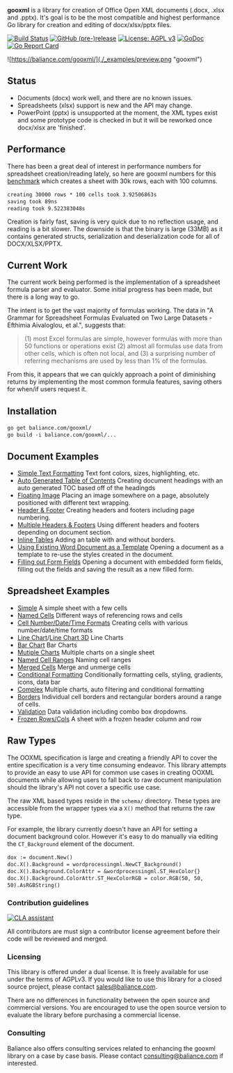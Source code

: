 **gooxml** is a library for creation of Office Open XML documents (.docx, .xlsx
and .pptx).  It's goal is to be the most compatible and highest performance Go
library for creation and editing of docx/xlsx/pptx files.


[![Build Status](https://travis-ci.org/baliance/gooxml.svg?branch=master)](https://travis-ci.org/baliance/gooxml)
[![GitHub (pre-)release](https://img.shields.io/github/release/baliance/gooxml/all.svg)](https://github.com/baliance/gooxml/releases)
[![License: AGPL v3](https://img.shields.io/badge/License-Dual%20AGPL%20v3/Commercial-blue.svg)](https://www.gnu.org/licenses/agpl-3.0)
[![GoDoc](https://godoc.org/baliance.com/gooxml?status.svg)](https://godoc.org/baliance.com/gooxml)
[![Go Report Card](https://goreportcard.com/badge/baliance.com/gooxml)](https://goreportcard.com/report/baliance.com/gooxml)

![https://baliance.com/gooxml/](./_examples/preview.png "gooxml")

## Status ##

- Documents (docx) work well, and there are no known issues.
- Spreadsheets (xlsx) support is new and the API may change.  
- PowerPoint (pptx) is unsupported at the moment, the XML types exist and some
  prototype code is checked in but it will be reworked once docx/xlsx are
  'finished'.

## Performance ##

There has been a great deal of interest in performance numbers for spreadsheet
creation/reading lately, so here are gooxml numbers for this
[benchmark](https://github.com/baliance/gooxml/tree/master/_examples/spreadsheet/lots-of-rows)
which creates a sheet with 30k rows, each with 100 columns.

    creating 30000 rows * 100 cells took 3.92506863s
    saving took 89ns
    reading took 9.522383048s

Creation is fairly fast, saving is very quick due to no reflection usage, and
reading is a bit slower. The downside is that the binary is large (33MB) as it
contains generated structs, serialization and deserialization code for all of
DOCX/XLSX/PPTX.

## Current Work

The current work being performed is the implementation of a spreadsheet formula
parser and evaluator.  Some initial progress has been made, but there is a long
way to go. 

The intent is to get the vast majority of formulas working. The data in "A
Grammar for Spreadsheet Formulas Evaluated on Two Large Datasets - Efthimia
Aivaloglou, et al.", suggests that:

> (1) most Excel formulas are simple, however formulas with more than 50 functions or operations exist
> (2) almost all formulas use data from other cells, which is often not local, and 
> (3) a surprising number of referring mechanisms are used by less than 1% of the formulas.

From this, it appears that we can quickly approach a point of diminishing
returns by implementing the most common formula features, saving others for
when/if users request it.

## Installation ##
    
    go get baliance.com/gooxml/
    go build -i baliance.com/gooxml/...

## Document Examples ##

- [Simple Text Formatting](https://github.com/baliance/gooxml/tree/master/_examples/document/simple) Text font colors, sizes, highlighting, etc.
- [Auto Generated Table of Contents](https://github.com/baliance/gooxml/tree/master/_examples/document/toc) Creating document headings with an auto generated TOC based off of the headingds
- [Floating Image](https://github.com/baliance/gooxml/tree/master/_examples/document/image) Placing an image somewhere on a page, absolutely positioned with different text wrapping.
- [Header & Footer](https://github.com/baliance/gooxml/tree/master/_examples/document/header-footer) Creating headers and footers including page numbering.
- [Multiple Headers & Footers](https://github.com/baliance/gooxml/tree/master/_examples/document/header-footer-multiple) Using different headers and footers depending on document section.
- [Inline Tables](https://github.com/baliance/gooxml/tree/master/_examples/document/tables) Adding an table with and without borders.
- [Using Existing Word Document as a Template](https://github.com/baliance/gooxml/tree/master/_examples/document/use-template) Opening a document as a template to re-use the styles created in the document.
- [Filling out Form Fields](https://github.com/baliance/gooxml/tree/master/_examples/document/fill-out-form) Opening a document with embedded form fields, filling out the fields and saving the result as  a new filled form.

## Spreadsheet Examples ##
- [Simple](https://github.com/baliance/gooxml/tree/master/_examples/spreadsheet/simple) A simple sheet with a few cells
- [Named Cells](https://github.com/baliance/gooxml/tree/master/_examples/spreadsheet/named-cells) Different ways of referencing rows and cells
- [Cell Number/Date/Time Formats](https://github.com/baliance/gooxml/tree/master/_examples/spreadsheet/number-date-time-formats) Creating cells with various number/date/time formats
- [Line Chart](https://github.com/baliance/gooxml/tree/master/_examples/spreadsheet/line-chart)/[Line Chart 3D](https://github.com/baliance/gooxml/tree/master/_examples/spreadsheet/line-chart-3d) Line Charts
- [Bar Chart](https://github.com/baliance/gooxml/tree/master/_examples/spreadsheet/bar-chart) Bar Charts
- [Mutiple Charts](https://github.com/baliance/gooxml/tree/master/_examples/spreadsheet/multiple-charts) Multiple charts on a single sheet
- [Named Cell Ranges](https://github.com/baliance/gooxml/tree/master/_examples/spreadsheet/named-ranges) Naming cell ranges
- [Merged Cells](https://github.com/baliance/gooxml/tree/master/_examples/spreadsheet/merged) Merge and unmerge cells
- [Conditional Formatting](https://github.com/baliance/gooxml/tree/master/_examples/spreadsheet/conditional-formatting) Conditionally formatting cells, styling, gradients, icons, data bar
- [Complex](https://github.com/baliance/gooxml/tree/master/_examples/spreadsheet/complex) Multiple charts, auto filtering and conditional formatting
- [Borders](https://github.com/baliance/gooxml/tree/master/_examples/spreadsheet/borders) Individual cell borders and rectangular borders around a range of cells.
- [Validation](https://github.com/baliance/gooxml/tree/master/_examples/spreadsheet/validation) Data validation including combo box dropdowns.
- [Frozen Rows/Cols](https://github.com/baliance/gooxml/tree/master/_examples/spreadsheet/freeze-rows-cols) A sheet with a frozen header column and row

## Raw Types ##

The OOXML specification is large and creating a friendly API to cover the entire
specification is a very time consuming endeavor.  This library attempts to
provide an easy to use API for common use cases in creating OOXML documents
while allowing users to fall back to raw document manipulation should the
library's API not cover a specific use case.

The raw XML based types reside in the ```schema/``` directory. These types are
accessible from the wrapper types via a ```X()``` method that returns the raw
type. 

For example, the library currently doesn't have an API for setting a document
background color. However it's easy to do manually via editing the
```CT_Background``` element of the document.

    dox := document.New()
    doc.X().Background = wordprocessingml.NewCT_Background()
	doc.X().Background.ColorAttr = &wordprocessingml.ST_HexColor{}
	doc.X().Background.ColorAttr.ST_HexColorRGB = color.RGB(50, 50, 50).AsRGBString()

### Contribution guidelines ###

[![CLA assistant](https://cla-assistant.io/readme/badge/baliance/gooxml)](https://cla-assistant.io/baliance/gooxml)

All contributors are must sign a contributor license agreement before their code
will be reviewed and merged.


### Licensing ###

This library is offered under a dual license. It is freely available for use
under the terms of AGPLv3. If you would like to use this library for a closed
source project, please contact sales@baliance.com.

There are no differences in functionality between the open source and commercial 
versions. You are encouraged to use the open source version to evaluate the library
before purchasing a commercial license.

### Consulting ###

Baliance also offers consulting services related to enhancing the gooxml library
on a case by case basis. Please contact consulting@baliance.com if interested.
